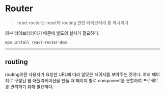 # Router

> react router는 react의 routing 관련 라이브러리 중 하나이다.

외부 라이브러리이기 때문에 별도의 설치가 필요하다.

```shell
npm install react-router-dom
```

---

## routing

routing이란 사용자가 요청한 URL에 따라 알맞은 페이지를 보여주는 것이다. 여러 페이지로 구성된 웹 애플리케이션을 만들 때 페이지 별로 component를 분할하여 프로젝트를 관리하기 위해 필요하다.
